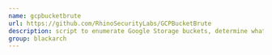 ```yaml
---
name: gcpbucketbrute
url: https://github.com/RhinoSecurityLabs/GCPBucketBrute
description: script to enumerate Google Storage buckets, determine what access you have to them, and determine if they can be privilege escalated. URL : https://github.com/RhinoSecurityLabs/GCPBucketBrute Groups : blackarch blackarch-scanner
group: blackarch
---
```

